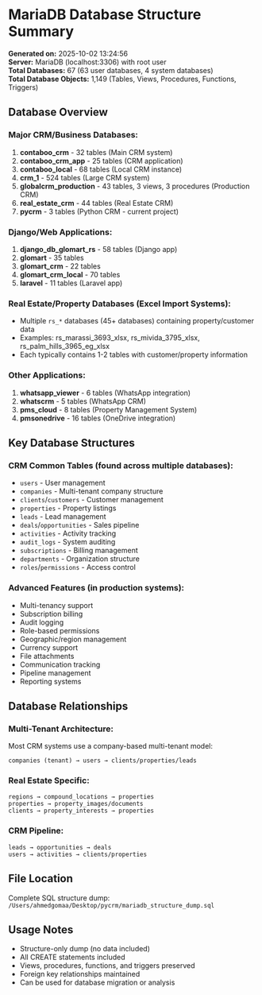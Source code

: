 # MariaDB Database Structure Summary

**Generated on:** 2025-10-02 13:24:56  
**Server:** MariaDB (localhost:3306) with root user  
**Total Databases:** 67 (63 user databases, 4 system databases)  
**Total Database Objects:** 1,149 (Tables, Views, Procedures, Functions, Triggers)

## Database Overview

### Major CRM/Business Databases:
1. **contaboo_crm** - 32 tables (Main CRM system)
2. **contaboo_crm_app** - 25 tables (CRM application)
3. **contaboo_local** - 68 tables (Local CRM instance)
4. **crm_1** - 524 tables (Large CRM system)
5. **globalcrm_production** - 43 tables, 3 views, 3 procedures (Production CRM)
6. **real_estate_crm** - 44 tables (Real Estate CRM)
7. **pycrm** - 3 tables (Python CRM - current project)

### Django/Web Applications:
1. **django_db_glomart_rs** - 58 tables (Django app)
2. **glomart** - 35 tables
3. **glomart_crm** - 22 tables
4. **glomart_crm_local** - 70 tables
5. **laravel** - 11 tables (Laravel app)

### Real Estate/Property Databases (Excel Import Systems):
- Multiple `rs_*` databases (45+ databases) containing property/customer data
- Examples: rs_marassi_3693_xlsx, rs_mivida_3795_xlsx, rs_palm_hills_3965_eg_xlsx
- Each typically contains 1-2 tables with customer/property information

### Other Applications:
1. **whatsapp_viewer** - 6 tables (WhatsApp integration)
2. **whatscrm** - 5 tables (WhatsApp CRM)
3. **pms_cloud** - 8 tables (Property Management System)
4. **pmsonedrive** - 16 tables (OneDrive integration)

## Key Database Structures

### CRM Common Tables (found across multiple databases):
- `users` - User management
- `companies` - Multi-tenant company structure
- `clients`/`customers` - Customer management
- `properties` - Property listings
- `leads` - Lead management
- `deals`/`opportunities` - Sales pipeline
- `activities` - Activity tracking
- `audit_logs` - System auditing
- `subscriptions` - Billing management
- `departments` - Organization structure
- `roles`/`permissions` - Access control

### Advanced Features (in production systems):
- Multi-tenancy support
- Subscription billing
- Audit logging
- Role-based permissions
- Geographic/region management
- Currency support
- File attachments
- Communication tracking
- Pipeline management
- Reporting systems

## Database Relationships

### Multi-Tenant Architecture:
Most CRM systems use a company-based multi-tenant model:
```
companies (tenant) → users → clients/properties/leads
```

### Real Estate Specific:
```
regions → compound_locations → properties
properties → property_images/documents
clients → property_interests → properties
```

### CRM Pipeline:
```
leads → opportunities → deals
users → activities → clients/properties
```

## File Location
Complete SQL structure dump: `/Users/ahmedgomaa/Desktop/pycrm/mariadb_structure_dump.sql`

## Usage Notes
- Structure-only dump (no data included)
- All CREATE statements included
- Views, procedures, functions, and triggers preserved
- Foreign key relationships maintained
- Can be used for database migration or analysis